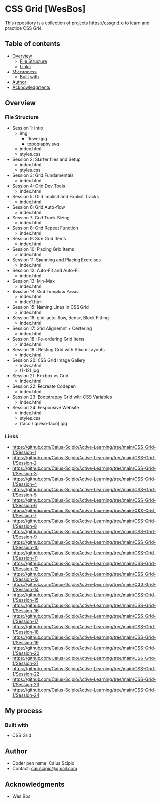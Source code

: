 # CSS Grid [WesBos]
This repository is a collection of projects https://cssgrid.io to learn and practice CSS Grid.

## Table of contents

- [Overview](#overview)
  - [File Structure](#file-structure)
  - [Links](#links)
- [My process](#my-process)
  - [Built with](#built-with)
- [Author](#author)
- [Acknowledgments](#acknowledgments)

## Overview

### File Structure

  - Session 1: Intro
    - img
      - flower.jpg
      - topography.svg
    - index.html
    - styles.css
  - Session 2: Starter files and Setup
    - index.html
    - styles.css
  - Session 3: Grid Fundamentals
    - index.html
  - Session 4: Grid Dev Tools
    - index.html
  - Session 5: Grid Implicit and Explicit Tracks
    - index.html
  - Session 6: Grid Auto-flow
    - index.html
  - Session 7: Grid Track Sizing
    - index.html
  - Session 8: Grid Repeat Function
    - index.html
  - Session 9: Size Grid Items
    - index.html
  - Session 10: Placing Grid Items
    - index.html
  - Session 11: Spanning and Placing Exercises
    - index.html
  - Session 12: Auto-Fit and Auto-Fill
    - index.html
  - Session 13: Min-Max
    - index.html
  - Session 14: Grid Template Areas
    - index.html
    - index1.html
  - Session 15: Naming Lines in CSS Grid
    - index.html
  - Session 16: grid-auto-flow, dense, Block Fitting
    - index.html
  - Session 17: Grid Alignemnt + Centering
    - index.html
  - Session 18 : Re-ordering Grid Items
    - index.html
  - Session 19 : Nesting Grid with Album Layouts
    - index.html
  - Session 20: CSS Grid Image Gallery
    - index.html
    - (1-12).jpg
  - Session 21: Flexbox vs Grid
    - index.html
  - Session 22: Recreate Codepen
    - index.html
  - Session 23: Bootstrappy Grid with CSS Variables
    - index.html
  - Session 24: Responsive Website
    - index.html
    - styles.css
    - (taco / queso-taco).jpg

### Links
  - https://github.com/Caius-Scipio/Active-Learning/tree/main/CSS-Grid-1/Session-1
  - https://github.com/Caius-Scipio/Active-Learning/tree/main/CSS-Grid-1/Session-2
  - https://github.com/Caius-Scipio/Active-Learning/tree/main/CSS-Grid-1/Session-3
  - https://github.com/Caius-Scipio/Active-Learning/tree/main/CSS-Grid-1/Session-4
  - https://github.com/Caius-Scipio/Active-Learning/tree/main/CSS-Grid-1/Session-5
  - https://github.com/Caius-Scipio/Active-Learning/tree/main/CSS-Grid-1/Session-6
  - https://github.com/Caius-Scipio/Active-Learning/tree/main/CSS-Grid-1/Session-7
  - https://github.com/Caius-Scipio/Active-Learning/tree/main/CSS-Grid-1/Session-8
  - https://github.com/Caius-Scipio/Active-Learning/tree/main/CSS-Grid-1/Session-9
  - https://github.com/Caius-Scipio/Active-Learning/tree/main/CSS-Grid-1/Session-10
  - https://github.com/Caius-Scipio/Active-Learning/tree/main/CSS-Grid-1/Session-11
  - https://github.com/Caius-Scipio/Active-Learning/tree/main/CSS-Grid-1/Session-12
  - https://github.com/Caius-Scipio/Active-Learning/tree/main/CSS-Grid-1/Session-13
  - https://github.com/Caius-Scipio/Active-Learning/tree/main/CSS-Grid-1/Session-14
  - https://github.com/Caius-Scipio/Active-Learning/tree/main/CSS-Grid-1/Session-15
  - https://github.com/Caius-Scipio/Active-Learning/tree/main/CSS-Grid-1/Session-16
  - https://github.com/Caius-Scipio/Active-Learning/tree/main/CSS-Grid-1/Session-17
  - https://github.com/Caius-Scipio/Active-Learning/tree/main/CSS-Grid-1/Session-18
  - https://github.com/Caius-Scipio/Active-Learning/tree/main/CSS-Grid-1/Session-19
  - https://github.com/Caius-Scipio/Active-Learning/tree/main/CSS-Grid-1/Session-20
  - https://github.com/Caius-Scipio/Active-Learning/tree/main/CSS-Grid-1/Session-21
  - https://github.com/Caius-Scipio/Active-Learning/tree/main/CSS-Grid-1/Session-22
  - https://github.com/Caius-Scipio/Active-Learning/tree/main/CSS-Grid-1/Session-23
  - https://github.com/Caius-Scipio/Active-Learning/tree/main/CSS-Grid-1/Session-24

## My process

### Built with

- CSS Grid

## Author

- Coder pen name: Caius Scipio
- Contact: caiuscipio@gmail.com

## Acknowledgments

- Wes Bos